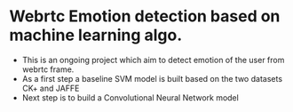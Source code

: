 # Webrtc Emotion detection based on machine learning algo.

- This is an ongoing project which aim to detect emotion of the user from webrtc frame.
- As a first step a baseline SVM model is built based on the two datasets CK+ and JAFFE
- Next step is to build a Convolutional Neural Network model
